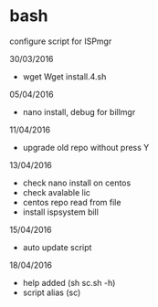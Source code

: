 # bash
configure script for ISPmgr

30/03/2016
- wget Wget install.4.sh

05/04/2016
- nano install, debug for billmgr

11/04/2016
- upgrade old repo without press Y

13/04/2016
- check nano install on centos
- check avalable lic
- centos repo read from file
- install ispsystem bill

15/04/2016
- auto update script

18/04/2016
- help added (sh sc.sh -h)
- script alias (sc)
